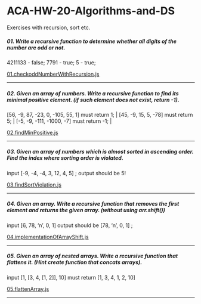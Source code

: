 # ACA-HW-20-Algorithms-and-DS

Exercises with recursion, sort etc.

##### 01. Write a recursive function to determine whether all digits of the number are odd or not.

4211133 - false;
7791 - true;
5 - true;

[01.checkoddNumberWithRecursion.js](01.checkoddNumberWithRecursion.js)

---

##### 02. Given an array of numbers. Write a recursive function to find its minimal positive element. (if such element does not exist, return -1).

[56, -9, 87, -23, 0, -105, 55, 1] must return 1; |
[45, -9, 15, 5, -78] must return 5; |
[-5, -9, -111, -1000, -7] must return -1; |

[02.findMinPositive.js](02.findMinPositive.js)

---

##### 03. Given an array of numbers which is almost sorted in ascending order. Find the index where sorting order is violated.

input [-9, -4, -4, 3, 12, 4, 5] ; output should be 5!

[03.findSortViolation.js](03.findSortViolation.js)

---

##### 04. Given an array. Write a recursive function that removes the first element and returns the given array. (without using arr.shift())

input [6, 78, ‘n’, 0, 1] output should be [78, ‘n’, 0, 1] ;

[04.implementationOfArrayShift.js](04.implementationOfArrayShift.js)

---

##### 05. Given an array of nested arrays. Write a recursive function that flattens it. (Hint create function that concats arrays).

input [1, [3, 4, [1, 2]], 10] must return [1, 3, 4, 1, 2, 10]

[05.flattenArray.js](05.flattenArray.js)

---
